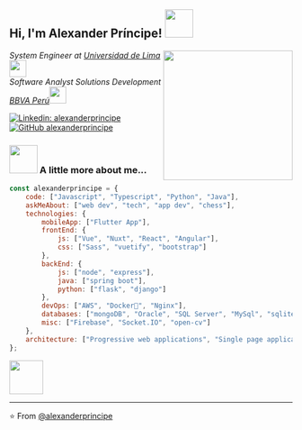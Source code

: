 <h2> Hi, I'm Alexander Príncipe! <img src="https://media.giphy.com/media/3o7TKMt1VVNkHV2PaE/giphy.gif" width="50"></h2>
<img align='right' src="https://media.giphy.com/media/11ZSwQNWba4YF2/giphy.gif" width="230">
<p><em>System Engineer at <a href="https://www.ulima.edu.pe/">Universidad de Lima</a><img src="https://media.giphy.com/media/fYSnHlufseco8Fh93Z/giphy.gif" width="30"></br>Software Analyst Solutions Development <a href="https://www.indracompany.com/">BBVA Perú</a><img src="https://media.giphy.com/media/WUlplcMpOCEmTGBtBW/giphy.gif" width="30"> 
</em></p>

[![Linkedin: alexanderprincipe](https://img.shields.io/badge/-alexanderprincipetolentino-blue?style=flat-square&logo=Linkedin&logoColor=white&link=https://www.linkedin.com/in/thaianebraga/)](https://www.linkedin.com/in/alexander-principe-tolentino-147714127/)
[![GitHub alexanderprincipe](https://img.shields.io/github/followers/alexanderprincipe?label=follow&style=social)](https://github.com/alexanderprincipe)


### <img src="https://media.giphy.com/media/26n7b7PjSOZJwVCmY/giphy.gif" width="50"> A little more about me...  

```javascript
const alexanderprincipe = {
    code: ["Javascript", "Typescript", "Python", "Java"],
    askMeAbout: ["web dev", "tech", "app dev", "chess"],
    technologies: {
        mobileApp: ["Flutter App"],
        frontEnd: {
            js: ["Vue", "Nuxt", "React", "Angular"],
            css: ["Sass", "vuetify", "bootstrap"]
        },
        backEnd: {
            js: ["node", "express"],
            java: ["spring boot"],
            python: ["flask", "django"]
        },
        devOps: ["AWS", "Docker🐳", "Nginx"],
        databases: ["mongoDB", "Oracle", "SQL Server", "MySql", "sqlite"],
        misc: ["Firebase", "Socket.IO", "open-cv"]
    },
    architecture: ["Progressive web applications", "Single page applications"],
};
```

<img src="https://media.giphy.com/media/3o85xjSETVG3OpPyx2/giphy.gif" width="60">

---

⭐️ From [@alexanderprincipe](https://github.com/alexanderprincipe)
